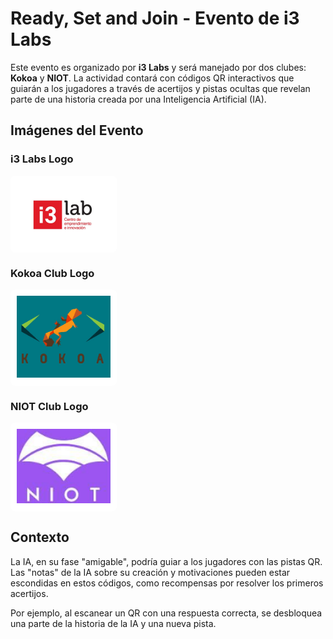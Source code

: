 # Ready, Set and Join - Evento de i3 Labs

Este evento es organizado por **i3 Labs** y será manejado por dos clubes: **Kokoa** y **NIOT**. La actividad contará con códigos QR interactivos que guiarán a los jugadores a través de acertijos y pistas ocultas que revelan parte de una historia creada por una Inteligencia Artificial (IA).

## Imágenes del Evento

### i3 Labs Logo

<div style="background-color: white; display: inline-block; padding: 10px; border-radius: 8px;">
  <img src="./public/assets/clublogo/LOGO-I3LAB.png" alt="i3 Labs Logo" style="width: 150px; height: auto;">
</div>

### Kokoa Club Logo

<div style="background-color: white; display: inline-block; padding: 10px; border-radius: 8px;">
  <img src="./public/assets/clublogo/kokoalogo.png" alt="Kokoa Club Logo" style="width: 150px; height: auto;">
</div>

### NIOT Club Logo

<div style="background-color: white; display: inline-block; padding: 10px; border-radius: 8px;">
  <img src="./public/assets/clublogo/niotlogo.png" alt="NIOT Club Logo" style="width: 150px; height: auto;">
</div>

## Contexto

La IA, en su fase "amigable", podría guiar a los jugadores con las pistas QR. Las "notas" de la IA sobre su creación y motivaciones pueden estar escondidas en estos códigos, como recompensas por resolver los primeros acertijos. 

Por ejemplo, al escanear un QR con una respuesta correcta, se desbloquea una parte de la historia de la IA y una nueva pista.


